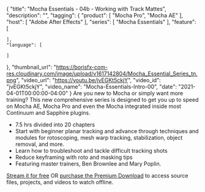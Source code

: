 {
  "title": "Mocha Essentials - 04b - Working with Track Mattes",
  "description": "",
  "tagging": {
    "product": [
      "Mocha Pro",
      "Mocha AE"
    ],
    "host": [
      "Adobe After Effects"
    ],
    "series": [
      "Mocha Essentials"
    ],
    "feature": [

    ],
    "language": [

    ]
  },
  "thumbnail_url": "https://borisfx-com-res.cloudinary.com/image/upload/v1617142804/Mocha_Essential_Series_tn.png",
  "video_url": "https://youtu.be/jvEGKt5ckjY",
  "video_id": "jvEGKt5ckjY",
  "video_name": "Mocha-Essentials-Intro-00",
  "date": "2021-04-01T00:00:00-04:00"
}
Are you new to Mocha or simply want more training? This new comprehensive series is designed to get you up to speed on Mocha AE, Mocha Pro and even the Mocha integrated inside most Continuum and Sapphire plugins.

* 7.5 hrs divided into 20 chapters
* Start with beginner planar tracking and advance through techniques and modules for rotoscoping, mesh warp tracking, stabilization, object removal, and more.
* Learn how to troubleshoot and tackle difficult tracking shots
* Reduce keyframing with roto and masking tips
* Featuring master trainers, Ben Brownlee and Mary Poplin. 

[Stream it for free](https://borisfx.com/free-training/mocha-essentials/) OR [purchase the Premium Download]( "https://borisfx.com/store/?collection=training-products&product=more-than-the-essentials-mocha-in-after-effects") to access source files, projects, and videos to watch offline.
